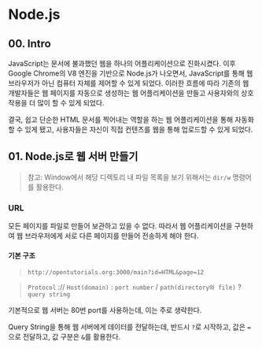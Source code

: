 # Node.js

## 00. Intro

JavaScript는 문서에 불과했던 웹을 하나의 어플리케이션으로 진화시켰다. 이후 Google Chrome의 V8 엔진을 기반으로 Node.js가 나오면서, JavaScript를 통해 웹 브라우저가 아닌 컴퓨터 자체를 제어할 수 있게 되었다. 이러한 흐름에 따라 기존의 웹 개발자들은 웹 페이지를 자동으로 생성하는 웹 어플리케이션을 만들고 사용자와의 상호작용을 더 많이 할 수 있게 되었다.

결국, 쉽고 단순한 HTML 문서를 찍어내는 역할을 하는 웹 어플리케이션을 통해 자동화할 수 있게 됐고, 사용자들은 자신이 직접 컨텐츠를 웹을 통해 업로드할 수 있게 되었다.

## 01. Node.js로 웹 서버 만들기

> 참고: Window에서 해당 디렉토리 내 파일 목록을 보기 위해서는 `dir/w` 명령어를 활용한다.

### URL

모든 페이지를 파일로 만들어 보관하고 있을 수 없다. 따라서 웹 어플리케이션을 구현하여 웹 브라우저에게 서로 다른 페이지를 만들어 전송하게 해야 한다.

#### 기본 구조

> `http://opentutorials.org:3000/main?id=HTML&page=12`

> `Protocol` :// `Host(domain)` : `port number` / `path(directory와 file)` ? `query string`

기본적으로 웹 서버는 80번 port를 사용하는데, 이는 주로 생략한다.

Query String을 통해 웹 서버에게 데이터를 전달하는데, 반드시 `?`로 시작하고, 값은 `=`으로 전달하고, 값 구분은 `&`를 활용한다.

####
